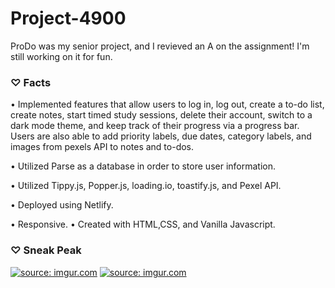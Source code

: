 # Project-4900

ProDo was my senior project, and I revieved an A on the assignment!
I'm still working on it for fun.






### ♡ Facts

• Implemented features that allow users to log in, log out, create a to-do list, create notes, start timed study sessions, delete
their account, switch to a dark mode theme, and keep track of their progress via a progress bar. Users are also able to add
priority labels, due dates, category labels, and images from pexels API to notes and to-dos.

• Utilized Parse as a database in order to store user information.

• Utilized Tippy.js, Popper.js, loading.io, toastify.js, and Pexel API.

• Deployed using Netlify.

• Responsive.
• Created with HTML,CSS, and Vanilla Javascript.

### ♡ Sneak Peak

<a href="https://imgur.com/8EGAo3R"><img src="https://i.imgur.com/8EGAo3R.png" title="source: imgur.com" /></a>
<a href="https://imgur.com/bPr7YtZ"><img src="https://i.imgur.com/bPr7YtZ.png" title="source: imgur.com" /></a>
